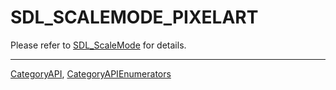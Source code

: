 # SDL_SCALEMODE_PIXELART

Please refer to [SDL_ScaleMode](SDL_ScaleMode) for details.

----
[CategoryAPI](CategoryAPI), [CategoryAPIEnumerators](CategoryAPIEnumerators)

